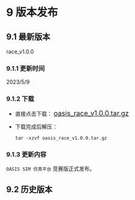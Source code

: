 # 9 版本发布
## 9.1 最新版本
race_v1.0.0

### 9.1.1 更新时间
2023/5/9

### 9.1.2 下载

- 直接点击下载：
<font size=4>[oasis_race_v1.0.0.tar.gz](https://carsmos.oss-cn-chengdu.aliyuncs.com/oasis_race_v1.0.0.tar.gz)</font>

- 下载完成后解压：
    ```shell
    tar -xzvf oasis_race_v1.0.0.tar.gz
    ```

### 9.1.3 更新内容
`OASIS SIM 仿真平台` 竞赛版正式发布。

## 9.2 历史版本

